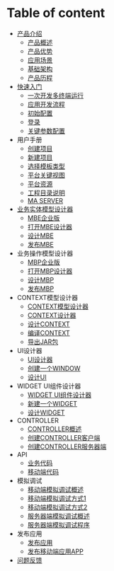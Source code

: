 # Table of content

* [产品介绍]()
  * [产品概述](articles/studio/1-/gaishu.md)
  * [产品优势](articles/studio/1-/adv.md)
  * [应用场景](articles/studio/1-/scene.md)
  * [基础架构](articles/studio/2-/jiegou.md)
  * [产品历程](articles/studio/2-/rels.md)
* [快速入门]()
  * [一次开发多终端运行](articles/studio/2-/yunxing.md)
  * [应用开发流程](articles/studio/4-/liucheng.md)
  * [初始配置](articles/studio/3-/chushi.md)
  * [登录](articles/studio/3-/denglu.md)
  * [关键参数配置](articles/studio/3-/guanjian.md)
* 用户手册
  * [创建项目](articles/studio/5-/chuangjian.md)
  * [新建项目](articles/studio/5-/xinjian.md)
  * [选择模板类型](articles/studio/5-/xuanze.md)
  * [平台关键视图](articles/studio/5-/shitu.md)
  * [平台资源](articles/studio/5-/ziyuan.md)
  * [工程目录说明](articles/studio/5-/mulu.md)
  * [MA SERVER](articles/studio/2-/server.md)
* [业务实体模型设计器]()
  * [MBE企业版](articles/studio/6-/yewushiti.md)
  * [打开MBE设计器](articles/studio/6-/dakai.md)
  * [设计MBE](articles/studio/6-/sheji.md)
  * [发布MBE](articles/studio/6-/fabu.md)
* 业务操作模型设计器
  * [MBP企业版](articles/studio/7-/shiti.md)
  * [打开MBP设计器](articles/studio/7-/open.md)
  * [设计MBP](articles/studio/7-/design.md)
  * [发布MBP](articles/studio/7-/publish.md)
* CONTEXT模型设计器
  * [CONTEXT模型设计器](articles/studio/8-/shejiqi.md)
  * [CONTEXT设计器](articles/studio/8-/sjq.md)
  * [设计CONTEXT](articles/studio/8-/sj.md)
  * [编译CONTEXT](articles/studio/8-/bianyi.md)
  * [导出JAR包](articles/studio/8-/daochu.md)
* UI设计器
  * [UI设计器](articles/studio/9-/uishejiqi.md)
  * [创建一个WINDOW](articles/studio/9-/cj.md)
  * [设计UI](articles/studio/9-/shejiui.md)
* WIDGET UI组件设计器
  * [WIDGET UI组件设计器](articles/studio/10-/zujian.md)
  * [新建一个WIDGET](articles/studio/10-/xjyg.md)
  * [设计WIDGET](articles/studio/10-/shej.md)
* CONTROLLER
  * [CONTROLLER概述](articles/studio/11-/kongzhiyuan.md)
  * [创建CONTROLLER客户端](articles/studio/11-/cjkhd.md)
  * [创建CONTROLLER服务器端](articles/studio/11-/cjfwqd.md)
* API
  * [业务代码](articles/studio/12-/ywdm.md)
  * [移动端代码](articles/studio/12-/ydddm.md)
* 模拟调试
  * [移动端模拟调试概述](articles/studio/13-/monitiaoshi.md)
  * [移动端模拟调试方式1](articles/studio/13-/tiaoshifangshi.md)
  * [移动端模拟调试方式2](articles/studio/13-/tsfs.md)
  * [服务器端模拟调试概述](articles/studio/14-/fwqmnts.md)
  * [服务器端模拟调试程序](articles/studio/14-/tscx.md)
* 发布应用
  * [发布应用](articles/studio/15-/fbyy.md)
  * [发布移动端应用APP](articles/studio/15-/fbyddyy.md)
* [问题反馈](articles/studio/16-/wentifankui.md)


